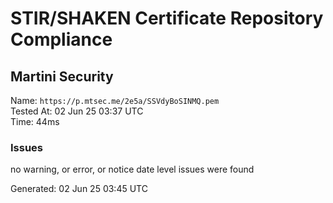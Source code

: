 # STIR/SHAKEN Certificate Repository Compliance

## Martini Security

Name: `https://p.mtsec.me/2e5a/SSVdyBoSINMQ.pem`\
Tested At: 02 Jun 25 03:37 UTC\
Time: 44ms

### Issues

no warning, or error, or notice date level issues were found

Generated: 02 Jun 25 03:45 UTC